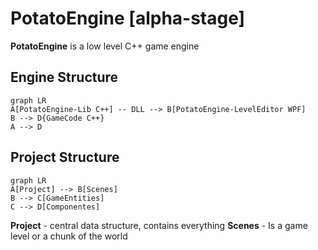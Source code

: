 
# PotatoEngine [alpha-stage]
 **PotatoEngine** is a low level C++ game engine


## Engine Structure

```mermaid
graph LR
A[PotatoEngine-Lib C++] -- DLL --> B[PotatoEngine-LevelEditor WPF]
B --> D{GameCode C++}
A --> D
```

## Project Structure
```mermaid
graph LR
A[Project] --> B[Scenes]
B --> C[GameEntities]
C --> D[Componentes]
```
**Project** - central data structure, contains everything
**Scenes** - Is a game level or a chunk of the world

